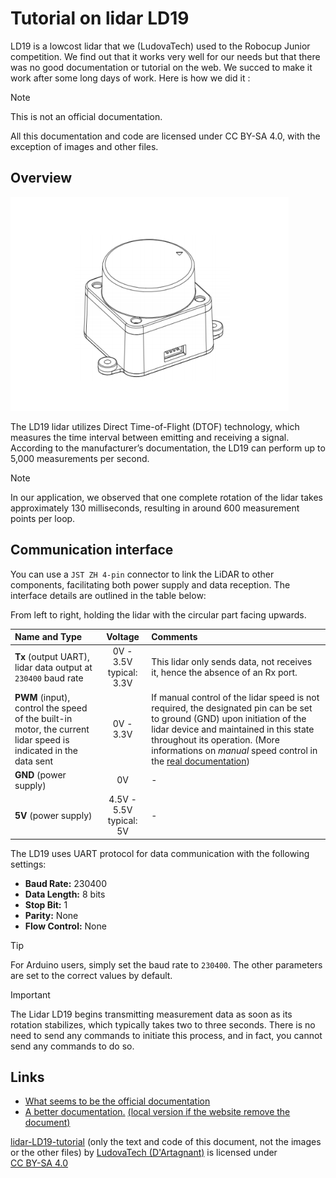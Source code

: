 # Tutorial on lidar LD19

LD19 is a lowcost lidar that we (LudovaTech) used to the Robocup Junior competition. We find out that it works very well for our needs but that there was no good documentation or tutorial on the web. We succed to make it work after some long days of work. Here is how we did it :

> [!NOTE]
> This is not an official documentation.
>
> All this documentation and code are licensed under CC BY-SA 4.0, with the exception of images and other files.

## Overview

![lidar LD19](./images/lidar-LD19.jpg)

The LD19 lidar utilizes Direct Time-of-Flight (DTOF) technology, which measures the time interval between emitting and receiving a signal. According to the manufacturer’s documentation, the LD19 can perform up to 5,000 measurements per second.

> [!NOTE]
> In our application, we observed that one complete rotation of the lidar takes approximately 130 milliseconds, resulting in around 600 measurement points per loop.

## Communication interface

You can use a `JST ZH 4-pin` connector to link the LiDAR to other components, facilitating both power supply and data reception. The interface details are outlined in the table below:

From left to right, holding the lidar with the circular part facing upwards.

| Name and Type |  Voltage  |   Comments   |
| :------------ | :-------: | :----------- |
| **Tx** (output UART), lidar data output at `230400` baud rate | 0V - 3.5V typical: 3.3V | This lidar only sends data, not receives it, hence the absence of an Rx port. |
| **PWM** (input), control the speed of the built-in motor, the current lidar speed is indicated in the data sent | 0V - 3.3V | If manual control of the lidar speed is not required, the designated pin can be set to ground (GND) upon initiation of the lidar device and maintained in this state throughout its operation. (More informations on *manual* speed control in the [real documentation](#links))|
| **GND** (power supply) | 0V | - |
| **5V** (power supply) | 4.5V - 5.5V typical: 5V | - |

The LD19 uses UART protocol for data communication with the following settings:

- **Baud Rate:** 230400
- **Data Length:** 8 bits
- **Stop Bit:** 1
- **Parity:** None
- **Flow Control:** None

> [!TIP]
> For Arduino users, simply set the baud rate to `230400`. The other parameters are set to the correct values by default.

> [!IMPORTANT]
> The Lidar LD19 begins transmitting measurement data as soon as its rotation stabilizes, which typically takes two to three seconds. There is no need to send any commands to initiate this process, and in fact, you cannot send any commands to do so.

## Links

- [What seems to be the official documentation](https://wiki.youyeetoo.com/en/Lidar/D300)
- [A better documentation.](https://www.elecrow.com/download/product/SLD06360F/LD19_Development%20Manual_V2.3.pdf) [(local version if the website remove the document)](./documents/LD19_Development_Manual_v2.5.pdf)

<p xmlns:cc="http://creativecommons.org/ns#" xmlns:dct="http://purl.org/dc/terms/"><a property="dct:title" rel="cc:attributionURL" href="https://github.com/LudovaTech/lidar-LD19-tutorial">lidar-LD19-tutorial</a> (only the text and code of this document, not the images or the other files) by <a rel="cc:attributionURL dct:creator" property="cc:attributionName" href="https://github.com/LudovaTech">LudovaTech (D'Artagnant)</a> is licensed under <a href="https://creativecommons.org/licenses/by-sa/4.0/?ref=chooser-v1" target="_blank" rel="license noopener noreferrer" style="display:inline-block;">CC BY-SA 4.0<img style="height:22px!important;margin-left:3px;vertical-align:text-bottom;" src="https://mirrors.creativecommons.org/presskit/icons/cc.svg?ref=chooser-v1" alt=""><img style="height:22px!important;margin-left:3px;vertical-align:text-bottom;" src="https://mirrors.creativecommons.org/presskit/icons/by.svg?ref=chooser-v1" alt=""><img style="height:22px!important;margin-left:3px;vertical-align:text-bottom;" src="https://mirrors.creativecommons.org/presskit/icons/sa.svg?ref=chooser-v1" alt=""></a></p>
